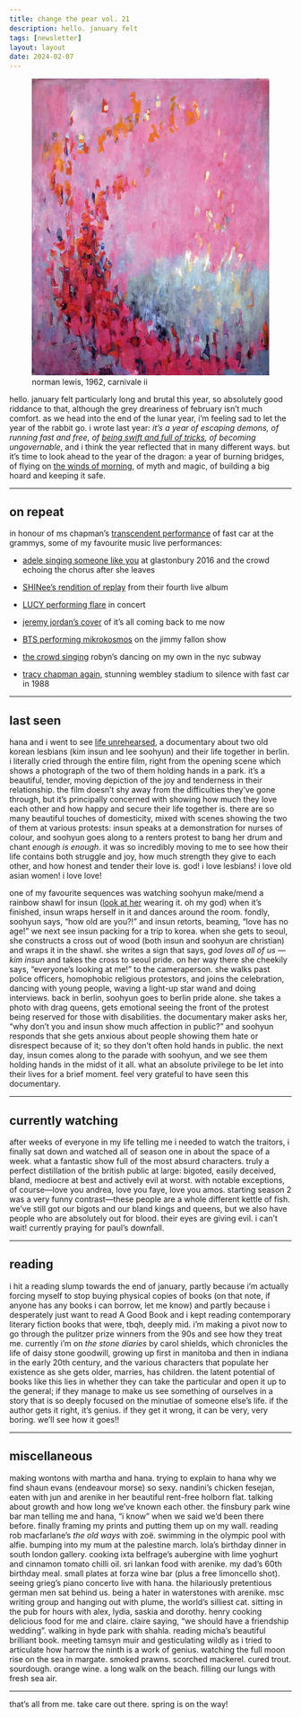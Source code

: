 ```yaml
---
title: change the pear vol. 21
description: hello. january felt 
tags: [newsletter]
layout: layout
date: 2024-02-07
---
```


<figure>
  <img src="/images/21.jpeg" alt="norman lewis, 1962, carnivale ii" width="600"/>
  <figcaption class="caption">norman lewis, 1962, carnivale ii</figcaption>
</figure>

hello. january felt particularly long and brutal this year, so absolutely good riddance to that, although the grey dreariness of february isn’t much comfort. as we head into the end of the lunar year, i’m feeling sad to let the year of the rabbit go. i wrote last year: _it’s a year of escaping demons, of running fast and free, of [being swift and full of tricks](https://kairisk.tumblr.com/post/707195561572499456/if-they-catch-you-they-will-kill-you-but-first), of becoming ungovernable_, and i think the year reflected that in many different ways. but it’s time to look ahead to the year of the dragon: a year of burning bridges, of flying on [the winds of morning](https://www.goodreads.com/quotes/931-i-do-not-care-what-comes-after-i-have-seen), of myth and magic, of building a big hoard and keeping it safe.

* * *

## on repeat

in honour of ms chapman’s [transcendent performance](https://twitter.com/RealBrittain/status/1754316190552375724) of fast car at the grammys, some of my favourite music live performances:

*   [adele singing someone like you](https://www.youtube.com/watch?v=A8KJlAiFW9Y&ab_channel=J%C3%A1nosJakab) at glastonbury 2016 and the crowd echoing the chorus after she leaves  
    
*   [SHINee’s rendition of replay](https://open.spotify.com/track/0MH6EM0mzoPE1vPxwpsrQz?si=b7dd9041728d4df4) from their fourth live album 
    
*   [LUCY performing flare](https://www.youtube.com/watch?v=tH8pgkd6FDI&ab_channel=LUCYISLAND) in concert
    
*   [jeremy jordan’s cover](https://www.youtube.com/watch?v=TppJMa8apkc&ab_channel=FamousInNYVideo) of it’s all coming back to me now 
    
*   [BTS performing mikrokosmos](https://www.youtube.com/watch?v=oYpUZjxJOVg&ab_channel=TheTonightShowStarringJimmyFallon) on the jimmy fallon show 
    
*   [the crowd singing](https://www.youtube.com/watch?v=wLm4PwYuF8I&ab_channel=AlejoS%C3%A4n) robyn’s dancing on my own in the nyc subway 
    
*   [tracy chapman again](https://www.youtube.com/watch?v=teZsA_ci-7E&ab_channel=KolonelBriket), stunning wembley stadium to silence with fast car in 1988 
    

* * *

## last seen

hana and i went to see [life unrehearsed](https://www.youtube.com/watch?v=66VvbxyEmHU), a documentary about two old korean lesbians (kim insun and lee soohyun) and their life together in berlin. i literally cried through the entire film, right from the opening scene which shows a photograph of the two of them holding hands in a park. it’s a beautiful, tender, moving depiction of the joy and tenderness in their relationship. the film doesn’t shy away from the difficulties they’ve gone through, but it’s principally concerned with showing how much they love each other and how happy and secure their life together is. there are so many beautiful touches of domesticity, mixed with scenes showing the two of them at various protests: insun speaks at a demonstration for nurses of colour, and soohyun goes along to a renters protest to bang her drum and chant _enough is enough_. it was so incredibly moving to me to see how their life contains both struggle and joy, how much strength they give to each other, and how honest and tender their love is. god! i love lesbians! i love old asian women! i love love! 

one of my favourite sequences was watching soohyun make/mend a rainbow shawl for insun ([look at her](https://www.instagram.com/p/C2Zqy4sLa0X/) wearing it. oh my god) when it’s finished, insun wraps herself in it and dances around the room. fondly, soohyun says, “how old are you?!” and insun retorts, beaming, “love has no age!” we next see insun packing for a trip to korea. when she gets to seoul, she constructs a cross out of wood (both insun and soohyun are christian) and wraps it in the shawl. she writes a sign that says, _god loves all of us — kim insun_ and takes the cross to seoul pride. on her way there she cheekily says, “everyone’s looking at me!” to the cameraperson. she walks past police officers, homophobic religious protestors, and joins the celebration, dancing with young people, waving a light-up star wand and doing interviews. back in berlin, soohyun goes to berlin pride alone. she takes a photo with drag queens, gets emotional seeing the front of the protest being reserved for those with disabilities. the documentary maker asks her, “why don’t you and insun show much affection in public?” and soohyun responds that she gets anxious about people showing them hate or disrespect because of it; so they don’t often hold hands in public. the next day, insun comes along to the parade with soohyun, and we see them holding hands in the midst of it all. what an absolute privilege to be let into their lives for a brief moment. feel very grateful to have seen this documentary.

* * *

## currently watching

after weeks of everyone in my life telling me i needed to watch the traitors, i finally sat down and watched all of season one in about the space of a week. what a fantastic show full of the most absurd characters. truly a perfect distillation of the british public at large: bigoted, easily deceived, bland, mediocre at best and actively evil at worst. with notable exceptions, of course—love you andrea, love you faye, love you amos. starting season 2 was a very funny contrast—these people are a whole different kettle of fish. we’ve still got our bigots and our bland kings and queens, but we also have people who are absolutely out for blood. their eyes are giving evil. i can’t wait! currently praying for paul’s downfall. 

* * *

## reading

i hit a reading slump towards the end of january, partly because i’m actually forcing myself to stop buying physical copies of books (on that note, if anyone has any books i can borrow, let me know) and partly because i desperately just want to read A Good Book and i kept reading contemporary literary fiction books that were, tbqh, deeply mid. i’m making a pivot now to go through the pulitzer prize winners from the 90s and see how they treat me. currently i’m on _the stone diaries_ by carol shields, which chronicles the life of daisy stone goodwill, growing up first in manitoba and then in indiana in the early 20th century, and the various characters that populate her existence as she gets older, marries, has children. the latent potential of books like this lies in whether they can take the particular and open it up to the general; if they manage to make us see something of ourselves in a story that is so deeply focused on the minutiae of someone else’s life. if the author gets it right, it’s genius. if they get it wrong, it can be very, very boring. we’ll see how it goes!!

* * *

## miscellaneous

making wontons with martha and hana. trying to explain to hana why we find shaun evans (endeavour morse) so sexy. nandini’s chicken fesejan, eaten with jun and arenike in her beautiful rent-free holborn flat. talking about growth and how long we’ve known each other. the finsbury park wine bar man telling me and hana, “i know” when we said we’d been there before. finally framing my prints and putting them up on my wall. reading rob macfarlane’s _the old ways_ with zoë. swimming in the olympic pool with alfie. bumping into my mum at the palestine march. lola’s birthday dinner in south london gallery. cooking ixta belfrage’s aubergine with lime yoghurt and cinnamon tomato chilli oil. sri lankan food with arenike. my dad’s 60th birthday meal. small plates at forza wine bar (plus a free limoncello shot). seeing grieg’s piano concerto live with hana. the hilariously pretentious german men sat behind us. being a hater in waterstones with arenike. msc writing group and hanging out with plume, the world’s silliest cat. sitting in the pub for hours with alex, lydia, saskia and dorothy. henry cooking delicious food for me and claire. claire saying, “we should have a friendship wedding”. walking in hyde park with shahla. reading micha’s beautiful brilliant book. meeting tamsyn muir and gesticulating wildly as i tried to articulate how harrow the ninth is a work of genius. watching the full moon rise on the sea in margate. smoked prawns. scorched mackerel. cured trout. sourdough. orange wine. a long walk on the beach. filling our lungs with fresh sea air. 

* * *

that’s all from me. take care out there. spring is on the way!
